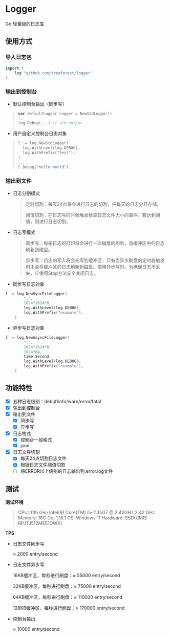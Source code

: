 # Logger

Go 轻量级的日志库

## 使用方式

### 导入日志包

```go
import (
	log "github.com/treeforest/logger"
)
```

### 输出到控制台

* 默认控制台输出（同步写）

> ```go
> var defaultLogger Logger = NewStdLogger()
> ...
> log.Debug(...) // std output
> ```

* 用户自定义控制台日志对象

> ```go
> l := log.NewStdLogger(
>   log.WithLevel(log.DEBUG),
>   log.WithPrefix("test"),
> )
> ...
> l.Debug("hello world")
> ```

### 输出到文件  

* 日志分割模式

  > 定时切割：每天24点将会进行日志的切割，把每天的日志分开存储。
  >
  > 阈值切割：在日志写的时候触发检查日志文件大小的事件，若达到阈值，则进行日志切割。

* 日志写模式

  > 同步写：每条日志的打印将会进行一次磁盘的刷新，将缓冲区中的日志刷新到磁盘。
  >
  > 异步写：日志的写入将会先写到缓冲区，只有当异步刷盘的定时器触发时才会将缓冲区的日志刷新到磁盘。使用异步写时，为确保日志不丢失，应使用Stop方法安全关闭日志。

* 同步写日志对象


```go
l := log.NewSyncFileLogger(
		".",
		1024*1024*8,
		log.WithLevel(log.DEBUG),
		log.WithPrefix("example"),
	)
```

* 异步写日志对象

```go
l := log.NewAsyncFileLogger(
		".",
		1024*1024*8,
		1024*64,
		time.Second,
		log.WithLevel(log.DEBUG),
		log.WithPrefix("example"),
	)
```

## 功能特性

- [x] 五种日志级别：debuf/info/warn/error/fatal
- [x] 输出到控制台
- [x] 输出到文件
  - [x] 同步写
  - [x] 异步写
- [x] 日志格式
  - [x] 控制台一般格式
  - [x] json
- [x] 日志文件切割
  - [x] 每天24点切割日志文件
  - [x] 根据日志文件阈值切割
  - [ ] 将ERROR以上级别的日志输出到.error.log文件

## 测试

**测试环境**

> CPU: 11th Gen Intel(R) Core(TM) i5-1135G7 @ 2.40GHz 2.42 GHz
> Memory: 16G
> Go: 1.18.1
> OS: Windows 11
> Hardware: SSD(UMIS RPJTJ512MEE1OWX)

**TPS**

* 日志文件同步写

  ≈ 2000 entry/second

* 日志文件异步写

  16KB缓冲区，每秒进行刷盘：≈ 55000 entry/second

  32KB缓冲区，每秒进行刷盘：≈ 75000 entry/second

  64KB缓冲区，每秒进行刷盘：≈ 110000 entry/second

  128KB缓冲区，每秒进行刷盘：≈ 170000 entry/second

* 控制台输出

  ≈ 10000 entry/second

